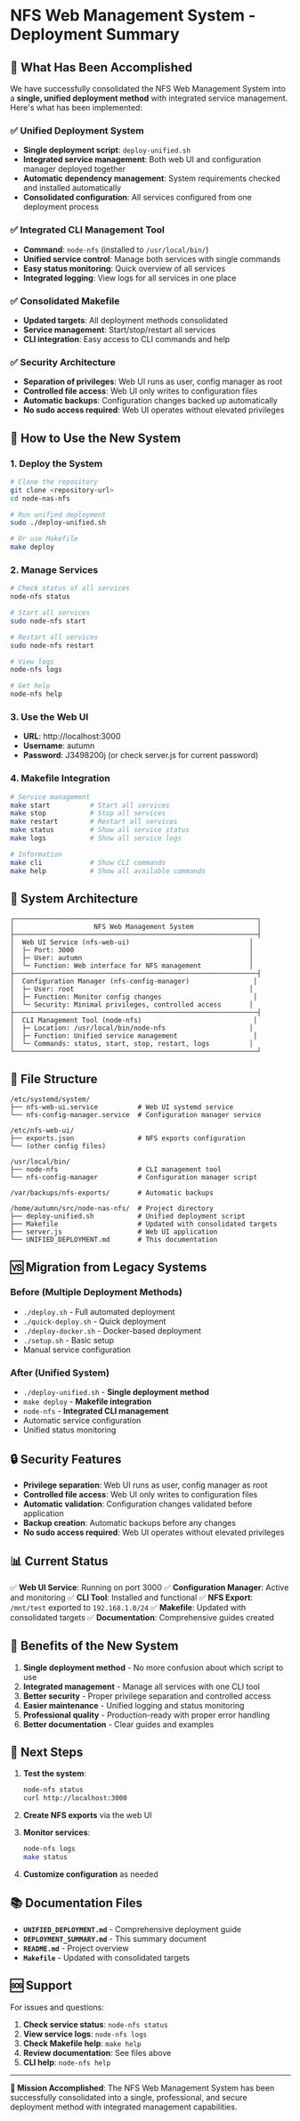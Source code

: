 # NFS Web Management System - Deployment Summary

## 🎯 What Has Been Accomplished

We have successfully consolidated the NFS Web Management System into a **single, unified deployment method** with integrated service management. Here's what has been implemented:

### ✅ **Unified Deployment System**
- **Single deployment script**: `deploy-unified.sh`
- **Integrated service management**: Both web UI and configuration manager deployed together
- **Automatic dependency management**: System requirements checked and installed automatically
- **Consolidated configuration**: All services configured from one deployment process

### ✅ **Integrated CLI Management Tool**
- **Command**: `node-nfs` (installed to `/usr/local/bin/`)
- **Unified service control**: Manage both services with single commands
- **Easy status monitoring**: Quick overview of all services
- **Integrated logging**: View logs for all services in one place

### ✅ **Consolidated Makefile**
- **Updated targets**: All deployment methods consolidated
- **Service management**: Start/stop/restart all services
- **CLI integration**: Easy access to CLI commands and help

### ✅ **Security Architecture**
- **Separation of privileges**: Web UI runs as user, config manager as root
- **Controlled file access**: Web UI only writes to configuration files
- **Automatic backups**: Configuration changes backed up automatically
- **No sudo access required**: Web UI operates without elevated privileges

## 🚀 **How to Use the New System**

### **1. Deploy the System**
```bash
# Clone the repository
git clone <repository-url>
cd node-nas-nfs

# Run unified deployment
sudo ./deploy-unified.sh

# Or use Makefile
make deploy
```

### **2. Manage Services**
```bash
# Check status of all services
node-nfs status

# Start all services
sudo node-nfs start

# Restart all services
sudo node-nfs restart

# View logs
node-nfs logs

# Get help
node-nfs help
```

### **3. Use the Web UI**
- **URL**: http://localhost:3000
- **Username**: autumn
- **Password**: J3498200j (or check server.js for current password)

### **4. Makefile Integration**
```bash
# Service management
make start          # Start all services
make stop           # Stop all services
make restart        # Restart all services
make status         # Show all service status
make logs           # Show all service logs

# Information
make cli            # Show CLI commands
make help           # Show all available commands
```

## 🔧 **System Architecture**

```
┌─────────────────────────────────────────────────────────────┐
│                    NFS Web Management System                │
├─────────────────────────────────────────────────────────────┤
│  Web UI Service (nfs-web-ui)                              │
│  ├─ Port: 3000                                            │
│  ├─ User: autumn                                          │
│  └─ Function: Web interface for NFS management            │
├─────────────────────────────────────────────────────────────┤
│  Configuration Manager (nfs-config-manager)                │
│  ├─ User: root                                            │
│  ├─ Function: Monitor config changes                       │
│  └─ Security: Minimal privileges, controlled access       │
├─────────────────────────────────────────────────────────────┤
│  CLI Management Tool (node-nfs)                            │
│  ├─ Location: /usr/local/bin/node-nfs                     │
│  ├─ Function: Unified service management                   │
│  └─ Commands: status, start, stop, restart, logs          │
└─────────────────────────────────────────────────────────────┘
```

## 📁 **File Structure**

```
/etc/systemd/system/
├── nfs-web-ui.service          # Web UI systemd service
└── nfs-config-manager.service  # Configuration manager service

/etc/nfs-web-ui/
├── exports.json                # NFS exports configuration
└── (other config files)

/usr/local/bin/
├── node-nfs                    # CLI management tool
└── nfs-config-manager          # Configuration manager script

/var/backups/nfs-exports/       # Automatic backups

/home/autumn/src/node-nas-nfs/  # Project directory
├── deploy-unified.sh           # Unified deployment script
├── Makefile                    # Updated with consolidated targets
├── server.js                   # Web UI application
└── UNIFIED_DEPLOYMENT.md       # This documentation
```

## 🆚 **Migration from Legacy Systems**

### **Before (Multiple Deployment Methods)**
- `./deploy.sh` - Full automated deployment
- `./quick-deploy.sh` - Quick deployment  
- `./deploy-docker.sh` - Docker-based deployment
- `./setup.sh` - Basic setup
- Manual service configuration

### **After (Unified System)**
- `./deploy-unified.sh` - **Single deployment method**
- `make deploy` - **Makefile integration**
- `node-nfs` - **Integrated CLI management**
- Automatic service configuration
- Unified status monitoring

## 🔒 **Security Features**

- **Privilege separation**: Web UI runs as user, config manager as root
- **Controlled file access**: Web UI only writes to configuration files
- **Automatic validation**: Configuration changes validated before application
- **Backup creation**: Automatic backups before any changes
- **No sudo access required**: Web UI operates without elevated privileges

## 📊 **Current Status**

✅ **Web UI Service**: Running on port 3000
✅ **Configuration Manager**: Active and monitoring
✅ **CLI Tool**: Installed and functional
✅ **NFS Export**: `/mnt/test` exported to `192.168.1.0/24`
✅ **Makefile**: Updated with consolidated targets
✅ **Documentation**: Comprehensive guides created

## 🎉 **Benefits of the New System**

1. **Single deployment method** - No more confusion about which script to use
2. **Integrated management** - Manage all services with one CLI tool
3. **Better security** - Proper privilege separation and controlled access
4. **Easier maintenance** - Unified logging and status monitoring
5. **Professional quality** - Production-ready with proper error handling
6. **Better documentation** - Clear guides and examples

## 🚀 **Next Steps**

1. **Test the system**:
   ```bash
   node-nfs status
   curl http://localhost:3000
   ```

2. **Create NFS exports** via the web UI

3. **Monitor services**:
   ```bash
   node-nfs logs
   make status
   ```

4. **Customize configuration** as needed

## 📚 **Documentation Files**

- **`UNIFIED_DEPLOYMENT.md`** - Comprehensive deployment guide
- **`DEPLOYMENT_SUMMARY.md`** - This summary document
- **`README.md`** - Project overview
- **`Makefile`** - Updated with consolidated targets

## 🆘 **Support**

For issues and questions:

1. **Check service status**: `node-nfs status`
2. **View service logs**: `node-nfs logs`
3. **Check Makefile help**: `make help`
4. **Review documentation**: See files above
5. **CLI help**: `node-nfs help`

---

**🎯 Mission Accomplished**: The NFS Web Management System has been successfully consolidated into a single, professional, and secure deployment method with integrated management capabilities.
